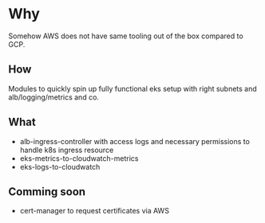 # Why
Somehow AWS does not have same tooling out of the box compared to GCP.

## How
Modules to quickly spin up fully functional eks setup with right subnets and alb/logging/metrics and co.

## What
- alb-ingress-controller with access logs and necessary permissions to handle k8s ingress resource
- eks-metrics-to-cloudwatch-metrics
- eks-logs-to-cloudwatch

## Comming soon
- cert-manager to request certificates via AWS
